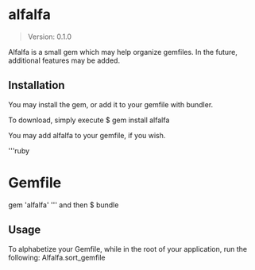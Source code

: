 alfalfa
=======

> Version: 0.1.0

Alfalfa is a small gem which may help organize gemfiles.
In the future, additional features may be added.

## Installation

You may install the gem, or add it to your gemfile with bundler.

To download, simply execute
  $ gem install alfalfa

You may add alfalfa to your gemfile, if you wish.

'''ruby
# Gemfile
gem 'alfalfa'
'''
and then
  $ bundle

## Usage

To alphabetize your Gemfile, while in the root of your application, run the following:
  Alfalfa.sort_gemfile
